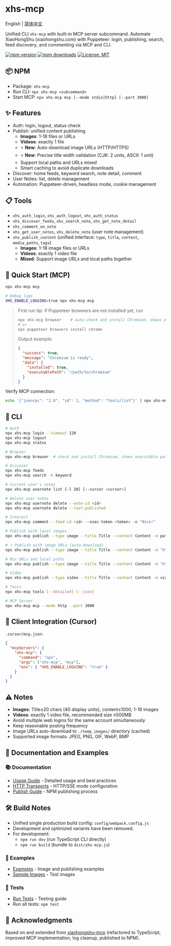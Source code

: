 # xhs-mcp

English | [简体中文](./README.md)

Unified CLI `xhs-mcp` with built-in MCP server subcommand. Automate XiaoHongShu (xiaohongshu.com) with Puppeteer: login, publishing, search, feed discovery, and commenting via MCP and CLI.

[![npm version](https://img.shields.io/npm/v/xhs-mcp.svg)](https://www.npmjs.com/package/xhs-mcp)
[![npm downloads](https://img.shields.io/npm/dm/xhs-mcp.svg)](https://www.npmjs.com/package/xhs-mcp)
[![License: MIT](https://img.shields.io/badge/License-MIT-yellow.svg)](https://opensource.org/licenses/MIT)

## 📦 NPM

- Package: `xhs-mcp`
- Run CLI: `npx xhs-mcp <subcommand>`
- Start MCP: `npx xhs-mcp mcp [--mode stdio|http] [--port 3000]`

## ✨ Features

- Auth: login, logout, status check
- Publish: unified content publishing
  - **Images**: 1-18 files or URLs
  - **Videos**: exactly 1 file
  - ⭐ **New**: Auto-download image URLs (HTTP/HTTPS)
  - ⭐ **New**: Precise title width validation (CJK: 2 units, ASCII: 1 unit)
  - Support local paths and URLs mixed
  - Smart caching to avoid duplicate downloads
- Discover: home feeds, keyword search, note detail, comment
- User Notes: list, delete management
- Automation: Puppeteer-driven, headless mode, cookie management

## 📋 Tools

- `xhs_auth_login`, `xhs_auth_logout`, `xhs_auth_status`
- `xhs_discover_feeds`, `xhs_search_note`, `xhs_get_note_detail`
- `xhs_comment_on_note`
- `xhs_get_user_notes`, `xhs_delete_note` (user note management)
- `xhs_publish_content` (unified interface: `type`, `title`, `content`, `media_paths`, `tags`)
  - **Images**: 1-18 image files or URLs
  - **Videos**: exactly 1 video file
  - **Mixed**: Support image URLs and local paths together

## 🚀 Quick Start (MCP)

```bash
npx xhs-mcp mcp

# Debug logs
XHS_ENABLE_LOGGING=true npx xhs-mcp mcp
```

> First run tip: if Puppeteer browsers are not installed yet, run
>
> ```bash
> npx xhs-mcp browser    # auto-check and install Chromium, shows executable path
> # or
> npx puppeteer browsers install chrome
> ```
>
> Output example:
> ```json
> {
>   "success": true,
>   "message": "Chromium is ready",
>   "data": {
>     "installed": true,
>     "executablePath": "/path/to/chromium"
>   }
> }
> ```

Verify MCP connection:

```bash
echo '{"jsonrpc": "2.0", "id": 1, "method": "tools/list"}' | npx xhs-mcp mcp
```

## 🧰 CLI

```bash
# Auth
npx xhs-mcp login --timeout 120
npx xhs-mcp logout
npx xhs-mcp status

# Browser
npx xhs-mcp browser  # check and install Chromium, shows executable path

# Discover
npx xhs-mcp feeds
npx xhs-mcp search -k keyword

# Current user's notes
npx xhs-mcp usernote list [-l 20] [--cursor <cursor>]

# Delete user notes
npx xhs-mcp usernote delete --note-id <id>
npx xhs-mcp usernote delete --last-published

# Interact
npx xhs-mcp comment --feed-id <id> --xsec-token <token> -n "Nice!"

# Publish with local images
npx xhs-mcp publish --type image --title Title --content Content -m path1.jpg,path2.png --tags a,b

# ⭐ Publish with image URLs (auto-download)
npx xhs-mcp publish --type image --title Title --content Content -m "https://example.com/img1.jpg,https://example.com/img2.png" --tags a,b

# Mix URLs and local paths
npx xhs-mcp publish --type image --title Title --content Content -m "https://example.com/img1.jpg,./local/img2.jpg" --tags a,b

# Video
npx xhs-mcp publish --type video --title Title --content Content -m video.mp4 --tags a,b

# Tools
npx xhs-mcp tools [--detailed] [--json]

# MCP Server
npx xhs-mcp mcp --mode http --port 3000
```

## 🔧 Client Integration (Cursor)

`.cursor/mcp.json`:

```json
{
  "mcpServers": {
    "xhs-mcp": {
      "command": "npx",
      "args": ["xhs-mcp", "mcp"],
      "env": { "XHS_ENABLE_LOGGING": "true" }
    }
  }
}
```

## ⚠️ Notes

- **Images**: Title≤20 chars (40 display units), content≤1000, 1-18 images
- **Videos**: exactly 1 video file, recommended size ≤500MB
- Avoid multiple web logins for the same account simultaneously
- Keep reasonable posting frequency
- Image URLs auto-download to `./temp_images/` directory (cached)
- Supported image formats: JPEG, PNG, GIF, WebP, BMP

## 📖 Documentation and Examples

### 📚 Documentation
- [Usage Guide](./docs/USAGE_GUIDE.md) - Detailed usage and best practices
- [HTTP Transports](./docs/HTTP_TRANSPORTS.md) - HTTP/SSE mode configuration
- [Publish Guide](./docs/PUBLISH_GUIDE.md) - NPM publishing process

## 🛠️ Build Notes

- Unified single production build config: `config/webpack.config.js`
- Development and optimized variants have been removed.
- For development:
  - `npm run dev` (run TypeScript CLI directly)
  - `npm run build` (bundle to `dist/xhs-mcp.js`)

### 🎨 Examples
- [Examples](./examples/README.md) - Image and publishing examples
- [Sample Images](./examples/images/) - Test images

### 🧪 Tests
- [Run Tests](./tests/README.md) - Testing guide
- Run all tests: `npm test`

## 🙏 Acknowledgments

Based on and extended from [xiaohongshu-mcp](https://github.com/xpzouying/xiaohongshu-mcp) (refactored to TypeScript, improved MCP implementation, log cleanup, published to NPM).
